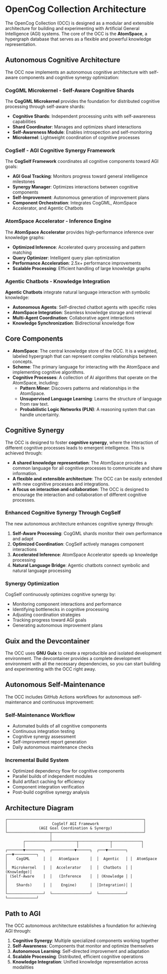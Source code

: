 # OpenCog Collection Architecture

The OpenCog Collection (OCC) is designed as a modular and extensible architecture for building and experimenting with Artificial General Intelligence (AGI) systems. The core of the OCC is the **AtomSpace**, a hypergraph database that serves as a flexible and powerful knowledge representation.

## Autonomous Cognitive Architecture

The OCC now implements an autonomous cognitive architecture with self-aware components and cognitive synergy optimization:

### CogGML Microkernel - Self-Aware Cognitive Shards
The **CogGML Microkernel** provides the foundation for distributed cognitive processing through self-aware shards:
- **Cognitive Shards**: Independent processing units with self-awareness capabilities
- **Shard Coordinator**: Manages and optimizes shard interactions
- **Self-Awareness Module**: Enables introspection and self-monitoring
- **Microkernel**: Lightweight coordination of cognitive processes

### CogSelf - AGI Cognitive Synergy Framework
The **CogSelf Framework** coordinates all cognitive components toward AGI goals:
- **AGI Goal Tracking**: Monitors progress toward general intelligence milestones
- **Synergy Manager**: Optimizes interactions between cognitive components
- **Self-Improvement**: Autonomous generation of improvement plans
- **Component Orchestration**: Integrates CogGML, AtomSpace Accelerator, and Agentic Chatbots

### AtomSpace Accelerator - Inference Engine
The **AtomSpace Accelerator** provides high-performance inference over knowledge graphs:
- **Optimized Inference**: Accelerated query processing and pattern matching
- **Query Optimizer**: Intelligent query plan optimization
- **Performance Acceleration**: 2.5x+ performance improvements
- **Scalable Processing**: Efficient handling of large knowledge graphs

### Agentic Chatbots - Knowledge Integration
**Agentic Chatbots** integrate natural language interaction with symbolic knowledge:
- **Autonomous Agents**: Self-directed chatbot agents with specific roles
- **AtomSpace Integration**: Seamless knowledge storage and retrieval
- **Multi-Agent Coordination**: Collaborative agent interactions
- **Knowledge Synchronization**: Bidirectional knowledge flow

## Core Components

-   **AtomSpace**: The central knowledge store of the OCC. It is a weighted, labeled hypergraph that can represent complex relationships between concepts.
-   **Scheme**: The primary language for interacting with the AtomSpace and implementing cognitive algorithms.
-   **Cognitive Processes**: A collection of AI algorithms that operate on the AtomSpace, including:
    -   **Pattern Miner**: Discovers patterns and relationships in the AtomSpace.
    -   **Unsupervised Language Learning**: Learns the structure of language from raw text.
    -   **Probabilistic Logic Networks (PLN)**: A reasoning system that can handle uncertainty.

## Cognitive Synergy

The OCC is designed to foster **cognitive synergy**, where the interaction of different cognitive processes leads to emergent intelligence. This is achieved through:

-   **A shared knowledge representation**: The AtomSpace provides a common language for all cognitive processes to communicate and share information.
-   **A flexible and extensible architecture**: The OCC can be easily extended with new cognitive processes and integrations.
-   **A focus on interaction and collaboration**: The OCC is designed to encourage the interaction and collaboration of different cognitive processes.

### Enhanced Cognitive Synergy Through CogSelf

The new autonomous architecture enhances cognitive synergy through:

1. **Self-Aware Processing**: CogGML shards monitor their own performance and adapt
2. **Optimized Coordination**: CogSelf actively manages component interactions
3. **Accelerated Inference**: AtomSpace Accelerator speeds up knowledge processing
4. **Natural Language Bridge**: Agentic chatbots connect symbolic and natural language processing

### Synergy Optimization

CogSelf continuously optimizes cognitive synergy by:
- Monitoring component interactions and performance
- Identifying bottlenecks in cognitive processing
- Adjusting coordination strategies
- Tracking progress toward AGI goals
- Generating autonomous improvement plans

## Guix and the Devcontainer

The OCC uses **GNU Guix** to create a reproducible and isolated development environment. The devcontainer provides a complete development environment with all the necessary dependencies, so you can start building and experimenting with the OCC right away.

## Autonomous Self-Maintenance

The OCC includes GitHub Actions workflows for autonomous self-maintenance and continuous improvement:

### Self-Maintenance Workflow
- Automated builds of all cognitive components
- Continuous integration testing
- Cognitive synergy assessment
- Self-improvement report generation
- Daily autonomous maintenance checks

### Incremental Build System
- Optimized dependency flow for cognitive components
- Parallel builds of independent modules
- Build artifact caching for efficiency
- Component integration verification
- Post-build cognitive synergy analysis

## Architecture Diagram

```
┌─────────────────────────────────────────────────────────────┐
│                    CogSelf AGI Framework                    │
│              (AGI Goal Coordination & Synergy)              │
└───────────────────┬─────────────────────────────────────────┘
                    │
        ┌───────────┴───────────┬──────────────┬─────────────┐
        │                       │              │             │
┌───────▼────────┐  ┌──────────▼──────┐  ┌───▼────────┐ ┌──▼──────────┐
│    CogGML      │  │   AtomSpace     │  │  Agentic   │ │  AtomSpace  │
│  Microkernel   │  │  Accelerator    │  │  Chatbots  │ │  (Knowledge)│
│ (Self-Aware    │  │   (Inference    │  │ (Knowledge │ │             │
│    Shards)     │  │    Engine)      │  │Integration)│ │             │
└────────────────┘  └─────────────────┘  └────────────┘ └─────────────┘
```

## Path to AGI

The OCC autonomous architecture establishes a foundation for achieving AGI through:

1. **Cognitive Synergy**: Multiple specialized components working together
2. **Self-Awareness**: Components that monitor and optimize themselves
3. **Autonomous Learning**: Self-directed improvement and adaptation
4. **Scalable Processing**: Distributed, efficient cognitive operations
5. **Knowledge Integration**: Unified knowledge representation across modalities

